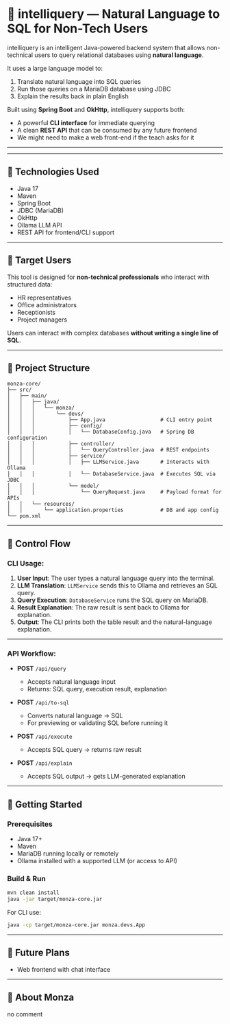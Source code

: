 # 🧠 intelliquery — Natural Language to SQL for Non-Tech Users

intelliquery is an intelligent Java-powered backend system that allows non-technical users to query relational databases using **natural language**.

It uses a large language model to:
1. Translate natural language into SQL queries
2. Run those queries on a MariaDB database using JDBC
3. Explain the results back in plain English

Built using **Spring Boot** and **OkHttp**, intelliquery supports both:
- A powerful **CLI interface** for immediate querying
- A clean **REST API** that can be consumed by any future frontend
- We might need to make a web front-end if the teach asks for it

---


---

## 🔧 Technologies Used

- Java 17
- Maven
- Spring Boot
- JDBC (MariaDB)
- OkHttp
- Ollama LLM API
- REST API for frontend/CLI support

---

## 🎯 Target Users

This tool is designed for **non-technical professionals** who interact with structured data:
- HR representatives
- Office administrators
- Receptionists
- Project managers

Users can interact with complex databases **without writing a single line of SQL**.

---

## 🧭 Project Structure

```
monza-core/
├── src/
│   ├── main/
│   │   ├── java/
│   │   │   └── monza/
│   │   │       └── devs/
│   │   │           ├── App.java                  # CLI entry point
│   │   │           ├── config/
│   │   │           │   └── DatabaseConfig.java   # Spring DB configuration
│   │   │           ├── controller/
│   │   │           │   └── QueryController.java  # REST endpoints
│   │   │           ├── service/
│   │   │           │   ├── LLMService.java       # Interacts with Ollama
│   │   │           │   └── DatabaseService.java  # Executes SQL via JDBC
│   │   │           └── model/
│   │   │               └── QueryRequest.java     # Payload format for APIs
│   │   └── resources/
│   │       └── application.properties            # DB and app config
└── pom.xml
```

---

## 🔄 Control Flow

### CLI Usage:

1. **User Input**: The user types a natural language query into the terminal.
2. **LLM Translation**: `LLMService` sends this to Ollama and retrieves an SQL query.
3. **Query Execution**: `DatabaseService` runs the SQL query on MariaDB.
4. **Result Explanation**: The raw result is sent back to Ollama for explanation.
5. **Output**: The CLI prints both the table result and the natural-language explanation.

---

### API Workflow:

- **POST** `/api/query`  
  - Accepts natural language input
  - Returns: SQL query, execution result, explanation

- **POST** `/api/to-sql`  
  - Converts natural language → SQL  
  - For previewing or validating SQL before running it

- **POST** `/api/execute`  
  - Accepts SQL query → returns raw result

- **POST** `/api/explain`  
  - Accepts SQL output → gets LLM-generated explanation

---

## 🚀 Getting Started

### Prerequisites
- Java 17+
- Maven
- MariaDB running locally or remotely
- Ollama installed with a supported LLM (or access to API)

### Build & Run
```bash
mvn clean install
java -jar target/monza-core.jar
```

For CLI use:
```bash
java -cp target/monza-core.jar monza.devs.App
```

---

## 🧠 Future Plans

- Web frontend with chat interface

---

## 🧙 About Monza

no comment